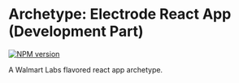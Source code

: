 # Archetype: Electrode React App (Development Part)

[![NPM version][npm-image]][npm-url]

A Walmart Labs flavored react app archetype.

[npm-image]: https://badge.fury.io/js/electrode-archetype-react-app-dev.svg
[npm-url]: https://npmjs.org/package/electrode-archetype-react-app-dev
